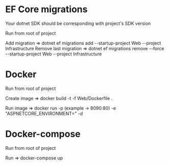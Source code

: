 # EF Core migrations

Your dotnet SDK should be corresponding with project's SDK version

Run from root of project

Add migration =>  dotnet ef migrations add <name of migration> --startup-project Web --project Infrastructure
Remove last migration =>  dotnet ef migrations remove --force  --startup-project Web --project Infrastructure

# Docker

Run from root of project

Create image => docker build -t <name of image> -f Web/Dockerfile .

Run image => docker run -p <external port:inner port> (example -> 8090:80) -e "ASPNETCORE_ENVIRONMENT=<Env>" -d <name of image> 

# Docker-compose

Run from root of project

Run => docker-compose up
